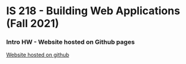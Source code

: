 # IS 218 - Building Web Applications (Fall 2021)

### Intro HW - Website hosted on Github pages


[Website hosted on github](https://kevnramos.github.io/is218-intro-hw/)
